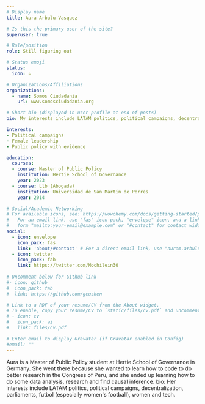 ```yaml
---
# Display name
title: Aura Arbulu Vasquez

# Is this the primary user of the site?
superuser: true

# Role/position
role: Still figuring out

# Status emoji
status:
  icon: ☕️

# Organizations/Affiliations
organizations:
  - name: Somos Ciudadania
    url: www.somosciudadania.org

# Short bio (displayed in user profile at end of posts)
bio: My interests include LATAM politics, political campaigns, decentralization, parliaments, women and tech.

interests:
- Political campaigns
- Female leadership
- Public policy with evidence

education:
  courses:
  - course: Master of Public Policy
    institution: Hertie School of Governance
    year: 2023
  - course: Llb (Abogada)
    institution: Universidad de San Martin de Porres
    year: 2014

# Social/Academic Networking
# For available icons, see: https://wowchemy.com/docs/getting-started/page-builder/#icons
#   For an email link, use "fas" icon pack, "envelope" icon, and a link in the
#   form "mailto:your-email@example.com" or "#contact" for contact widget.
social:
  - icon: envelope
    icon_pack: fas
    link: 'about/#contact' # For a direct email link, use "auram.arbulu@gmail.com".
  - icon: twitter
    icon_pack: fab
    link: https://twitter.com/Mochilein30
  
# Uncomment below for Github link
#- icon: github
#  icon_pack: fab
#  link: https://github.com/gcushen

# Link to a PDF of your resume/CV from the About widget.
# To enable, copy your resume/CV to `static/files/cv.pdf` and uncomment the lines below.
# - icon: cv
#   icon_pack: ai
#   link: files/cv.pdf

# Enter email to display Gravatar (if Gravatar enabled in Config)
#email: ""
---
```


Aura is a Master of Public Policy student at Hertie School of Governance in Germany. She went there because she wanted to learn how to code to do better research in the Congress of Peru, and she ended up learning how to do some data analysis, research and find causal inference. bio: Her interests include LATAM politics, political campaigns, decentralization, parliaments, futbol (especially women's football), women and tech.